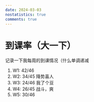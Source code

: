 ```yaml
---
date: 2024-03-03
nostatistics: true
comments: true
---
```


# 到课率（大一下）

记录一下我每周的到课情况（什么单调递减  
<!-- more --> 
1. W1: 42/46  
2. W2: 34/45 降势喜人  
3. W3: 24/46 我了个豆  
4. W4: 26/45 战斗，爽  
5. W5: 30/46